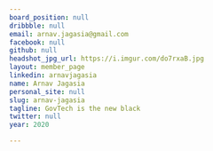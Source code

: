 ```yaml
---
board_position: null
dribbble: null
email: arnav.jagasia@gmail.com
facebook: null
github: null
headshot_jpg_url: https://i.imgur.com/do7rxaB.jpg
layout: member_page
linkedin: arnavjagasia
name: Arnav Jagasia
personal_site: null
slug: arnav-jagasia
tagline: GovTech is the new black
twitter: null
year: 2020

---
```

